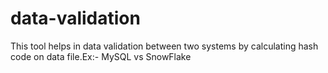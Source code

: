 # data-validation
This tool helps in data validation between two systems by calculating hash code on data file.Ex:- MySQL vs SnowFlake
